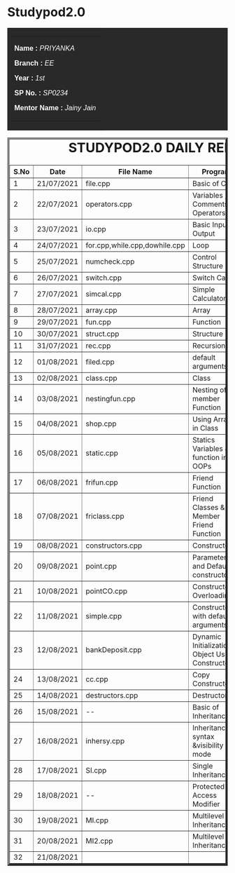 # Studypod2.0
<body>
    <table id="header" border="0" width="100" bgcolor="#292929">
        <tr>
            <td>
                <table border="0" width="100" align="center">
                    <tr>
                        <td>
                            <font face="arial" color="#FFFFFF">
                             <div>
                                 <p><b>Name : </b><i>PRIYANKA</i></p>
                                 <p><b>Branch : </b><i>EE</i></p>
                                 <p><b>Year : </b><i>1st</i></p>
                                 <p><b>SP No. : </b><i>SP0234</i></p>
                                 <p><b>Mentor Name : </b><i>Jainy Jain</i></p>
                             </div>
                            </font>
                        </td>
                    </tr>
                </table>
            </td>
        </tr>
    </table>
    <div>
    <table border="5">
        <caption style="font-size: 30px;"><b>STUDYPOD2.0 DAILY REPORT</b> </caption>
        <thead>
            <tr>
                <th width="350">S.No</th>
                <th width="350">Date</th>
                <th width="350">File Name</th>
                <th width="350">Program</th>
                <th width="350">Difficulty</th>
                <th width="350">Solution</th>
            </thead>
            <tbody>
             <tr>
                    <td>1</td>
                    <td>21/07/2021</td>
                    <td>file.cpp</td>
                    <td>Basic of C++ </td>
                    <td></td>
                    <td></td>
                </tr>
                <tr>
                    <td>2</td>
                    <td>22/07/2021</td>
                    <td>operators.cpp</td>
                    <td>Variables , Comments & Operators </td>
                    <td></td>
                    <td></td>
                </tr>
                <tr>
                    <td>3</td>
                    <td>23/07/2021</td>
                    <td>io.cpp</td>
                    <td>Basic Input& Output</td>
                    <td></td>
                    <td></td>
                </tr>
                <tr>
                    <td>4</td>
                    <td>24/07/2021</td>
                    <td>for.cpp,while.cpp,dowhile.cpp</td>
                    <td>Loop </td>
                    <td></td>
                    <td></td>
                </tr>
                <tr>
                    <td>5</td>
                    <td>25/07/2021</td>
                    <td>numcheck.cpp</td>
                    <td>Control Structure </td>
                    <td></td>
                    <td></td>
                </tr>
                <tr>
                    <td>6</td>
                    <td>26/07/2021</td>
                    <td>switch.cpp</td>
                    <td>Switch Case</td>
                    <td></td>
                    <td></td>
                </tr>
                <tr>
                    <td>7</td>
                    <td>27/07/2021</td>
                    <td>simcal.cpp</td>
                    <td>Simple Calculator</td>
                    <td></td>
                    <td></td>
                </tr>
                <tr>
                    <td>8</td>
                    <td>28/07/2021</td>
                    <td>array.cpp</td>
                    <td>Array </td>
                    <td></td>
                    <td></td>
                </tr>
                 <tr>
                    <td>9</td>
                    <td>29/07/2021</td>
                    <td>fun.cpp</td>
                    <td>Function</td>
                    <td></td>
                    <td></td>
                </tr>
                <tr>
                    <td>10</td>
                    <td>30/07/2021</td>
                    <td>struct.cpp</td>
                    <td>Structure</td>
                    <td></td>
                    <td></td>
                </tr>
                <tr>
                    <td>11</td>
                    <td>31/07/2021</td>
                    <td>rec.cpp</td>
                    <td>Recursion</td>
                    <td></td>
                    <td></td>
                </tr>
                 <tr>
                    <td>12</td>
                    <td>01/08/2021</td>
                    <td>filed.cpp</td>
                    <td>default arguments </td>
                    <td></td>
                    <td></td>
                </tr>
                   <td>13</td>
                    <td>02/08/2021</td>
                    <td>class.cpp</td>
                    <td>Class</td>
                    <td></td>
                <td></td>          
                </tr>
                 </tr>
                   <td>14</td>
                    <td>03/08/2021</td>
                    <td>nestingfun.cpp</td>
                    <td>Nesting of member Function</td>
                    <td></td>
                <td></td>          
                </tr>  
                </tr>
                   <td>15</td>
                    <td>04/08/2021</td>
                    <td>shop.cpp</td>
                    <td>Using Arrays in Class</td>
                    <td></td>
                <td></td>   
                 </tr>  
                </tr>
                   <td>16</td>
                    <td>05/08/2021</td>
                    <td>static.cpp</td>
                    <td>Statics Variables & function in OOPs</td>
                    <td></td>
                <td></td>   
                 </tr>  
                </tr>
                   <td>17</td>
                    <td>06/08/2021</td>
                    <td>frifun.cpp</td>
                    <td>Friend Function</td>
                    <td></td>
                <td></td>  
                 </tr>  
                </tr>
                   <td>18</td>
                    <td>07/08/2021</td>
                    <td>friclass.cpp</td>
                    <td>Friend Classes & Member Friend Function</td>
                    <td></td>
                <td></td>   
                </tr>
                 </tr>
                   <td>19</td>
                    <td>08/08/2021</td>
                    <td>constructors.cpp</td>
                    <td>Constructors</td>
                    <td></td>
                <td></td>   
                </tr>
                </tr>
                <td>20</td>
                    <td>09/08/2021</td>
                    <td>point.cpp</td>
                    <td>Parameterized and Default constructor</td>
                    <td></td>
                <td></td>  
                </tr>
                </tr>
                <td>21</td>
                    <td>10/08/2021</td>
                    <td>pointCO.cpp</td>
                    <td>Constructors Overloading</td>
                    <td></td>
                <td></td>   
                </tr>
                </tr>
                 <td>22</td>
                    <td>11/08/2021</td>
                    <td>simple.cpp</td>
                    <td>Constructors with default arguments</td>
                    <td></td>
                <td></td>  
                </tr>
                </tr>
                 <td>23</td>
                    <td>12/08/2021</td>
                    <td>bankDeposit.cpp</td>
                    <td>Dynamic Initialization of Object Using Constructors</td>
                    <td></td>
                <td></td>  
                </tr>
                </tr>
                 <td>24</td>
                    <td>13/08/2021</td>
                    <td>cc.cpp</td>
                    <td>Copy Constructor</td>
                    <td></td>
                <td></td>  
                </tr>
                </tr>
                 <td>25</td>
                    <td>14/08/2021</td>
                    <td>destructors.cpp</td>
                    <td>Destructors</td>
                    <td></td>
                <td></td>  
                </tr>
                </tr>
                 <td>26</td>
                    <td>15/08/2021</td>
                    <td>--</td>
                    <td>Basic of Inheritance</td>
                    <td</td>
                <td></td>  
                </tr>
                <tr>
                    <td>27</td>
                    <td>16/08/2021</td>
                    <td>inhersy.cpp</td>
                    <td>Inheritance syntax &visibility mode </td>
                    <td></td>
                    <td></td>
                </tr>
              <tr>
                    <td>28</td>
                    <td>17/08/2021</td>
                    <td>SI.cpp</td>
                    <td>Single Inheritance </td>
                    <td></td>
                    <td></td>
                </tr>  
                <tr>
                    <td>29</td>
                    <td>18/08/2021</td>
                    <td>--</td>
                    <td>Protected Access Modifier</td>
                    <td></td>
                    <td></td>
                </tr>
                <tr>
                    <td>30</td>
                    <td>19/08/2021</td>
                    <td>MI.cpp</td>
                    <td>Multilevel Inheritance </td>
                    <td></td>
                    <td></td>
                </tr>
               <tr>
                    <td>31</td>
                    <td>20/08/2021</td>
                    <td>MI2.cpp</td>
                    <td>Multilevel Inheritance</td>
                    <td></td>
                    <td></td>
                </tr> 
                <tr>
                    <td>32</td>
                    <td>21/08/2021</td>
                    <td></td>
                    <td> </td>
                    <td></td>
                    <td></td>
                </tr>
          </tbody>
        </table>
    </div>
</body>
                             
                                
                                 
                           

